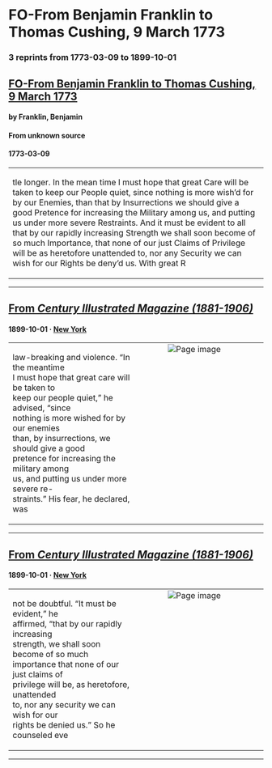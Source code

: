 
# FO-From Benjamin Franklin to Thomas Cushing, 9 March 1773

### 3 reprints from 1773-03-09 to 1899-10-01

## [FO-From Benjamin Franklin to Thomas Cushing, 9 March 1773](https://founders.archives.gov/documents/Franklin/01-20-02-0061)

#### by Franklin, Benjamin

#### From unknown source

#### 1773-03-09

<table style="width: 100%;"><tr><td style="width: 50%">

tle longer. In the mean time I must hope that great Care will be taken to keep our People quiet, since nothing is more wish’d for by our Enemies, than that by Insurrections we should give a good Pretence for increasing the Military among us, and putting us under more severe Restraints. And it must be evident to all that by our rapidly increasing Strength we shall soon become of so much Importance, that none of our just Claims of Privilege will be as heretofore unattended to, nor any Security we can wish for our Rights be deny’d us. With great R
</td></tr></table>

---

## [From _Century Illustrated Magazine (1881-1906)_](https://archive.org/details/sim_century-illustrated-monthly-magazine_1899-10_58_6/page/n84/mode/1up?view=theater)

#### 1899-10-01 &middot; [New York](http://dbpedia.org/resource/New_York_City)

<table style="width: 100%;"><tr><td style="width: 50%">

  
law-breaking and violence. “In the meantime  
I must hope that great care will be taken to  
keep our people quiet,” he advised, “since  
nothing is more wished for by our enemies  
than, by insurrections, we should give a good  
pretence for increasing the military among  
us, and putting us under more severe re-  
straints.” His fear, he declared, was
</td><td style="width: 50%; max-height: 75%; margin: auto; display: block;">
<img alt="Page image" src="https://iiif.archive.org/iiif/sim_century-illustrated-monthly-magazine_1899-10_58_6&#0036;84/pct:47.484277,22.542735,35.338050,10.149573/600,/0/default.jpg"/>
</td>
</tr></table>

---

## [From _Century Illustrated Magazine (1881-1906)_](https://archive.org/details/sim_century-illustrated-monthly-magazine_1899-10_58_6/page/n84/mode/1up?view=theater)

#### 1899-10-01 &middot; [New York](http://dbpedia.org/resource/New_York_City)

<table style="width: 100%;"><tr><td style="width: 50%">

  
not be doubtful. “It must be evident,” he  
affirmed, “that by our rapidly increasing  
strength, we shall soon become of so much  
importance that none of our just claims of  
privilege will be, as heretofore, unattended  
to, nor any security we can wish for our  
rights be denied us.” So he counseled eve
</td><td style="width: 50%; max-height: 75%; margin: auto; display: block;">
<img alt="Page image" src="https://iiif.archive.org/iiif/sim_century-illustrated-monthly-magazine_1899-10_58_6&#0036;84/pct:46.855346,60.817308,35.338050,9.027778/600,/0/default.jpg"/>
</td>
</tr></table>

---

